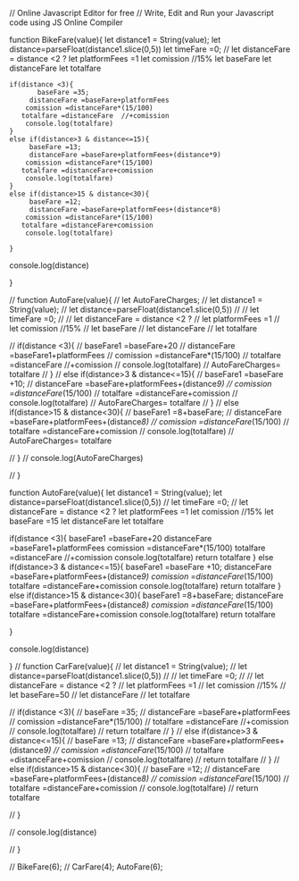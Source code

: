 // Online Javascript Editor for free
// Write, Edit and Run your Javascript code using JS Online Compiler

function BikeFare(value){
    let distance1 = String(value);
    let distance=parseFloat(distance1.slice(0,5))
    let timeFare =0;
    // let distanceFare = distance <2 ? 
    let platformFees =1
    let comission      //15%
    let baseFare
     let distanceFare
      let totalfare
      
    if(distance <3){
           baseFare =35;
         distanceFare =baseFare+platformFees
        comission =distanceFare*(15/100)
       totalfare =distanceFare  //+comission
        console.log(totalfare)
    }
    else if(distance>3 & distance<=15){
         baseFare =13;
         distanceFare =baseFare+platformFees+(distance*9)
        comission =distanceFare*(15/100)
       totalfare =distanceFare+comission
        console.log(totalfare)
    }
    else if(distance>15 & distance<30){
         baseFare =12;
         distanceFare =baseFare+platformFees+(distance*8)
        comission =distanceFare*(15/100)
       totalfare =distanceFare+comission
        console.log(totalfare)
        
    }
    
  console.log(distance)
    
}

// function AutoFare(value){
//   let AutoFareCharges;
//       let distance1 = String(value);
//       let distance=parseFloat(distance1.slice(0,5))
//       // let timeFare =0;
//       // let distanceFare = distance <2 ?
//       let platformFees =1
//       let comission      //15%
//       let baseFare
//       let distanceFare
//         let totalfare
    
//   if(distance <3){
//         baseFare1 =baseFare+20
//       distanceFare =baseFare1+platformFees
//       comission =distanceFare*(15/100)
//      totalfare =distanceFare  //+comission
//       console.log(totalfare)
//      AutoFareCharges= totalfare
//   }
//   else if(distance>3 & distance<=15){
//       baseFare1 =baseFare +10;
//       distanceFare =baseFare+platformFees+(distance*9)
//       comission =distanceFare*(15/100)
//      totalfare =distanceFare+comission
//       console.log(totalfare)
//       AutoFareCharges= totalfare
//   }
//   else if(distance>15 & distance<30){
//       baseFare1 =8+baseFare;
//       distanceFare =baseFare+platformFees+(distance*8)
//       comission =distanceFare*(15/100)
//      totalfare =distanceFare+comission
//       console.log(totalfare)
//       AutoFareCharges= totalfare
      
//   }
//   console.log(AutoFareCharges)
  

  
// }

function AutoFare(value){
  let distance1 = String(value);
  let distance=parseFloat(distance1.slice(0,5))
  // let timeFare =0;
  // let distanceFare = distance <2 ? 
  let platformFees =1
  let comission      //15%
  let baseFare =15
  let distanceFare
    let totalfare
    
  if(distance <3){
        baseFare1 =baseFare+20
      distanceFare =baseFare1+platformFees
      comission =distanceFare*(15/100)
     totalfare =distanceFare  //+comission
      console.log(totalfare)
      return totalfare
  }
  else if(distance>3 & distance<=15){
      baseFare1 =baseFare +10;
      distanceFare =baseFare+platformFees+(distance*9)
      comission =distanceFare*(15/100)
     totalfare =distanceFare+comission
      console.log(totalfare)
      return totalfare
  }
  else if(distance>15 & distance<30){
      baseFare1 =8+baseFare;
      distanceFare =baseFare+platformFees+(distance*8)
      comission =distanceFare*(15/100)
     totalfare =distanceFare+comission
      console.log(totalfare)
      return totalfare
      
  }
  
console.log(distance)
  
}
//   function CarFare(value){
//     let distance1 = String(value);
//     let distance=parseFloat(distance1.slice(0,5))
//     // let timeFare =0;
//     // let distanceFare = distance <2 ? 
//     let platformFees =1
//     let comission      //15%
//     let baseFare=50
//      let distanceFare
//       let totalfare
      
      
//     if(distance <3){
//           baseFare =35;
//          distanceFare =baseFare+platformFees
//         comission =distanceFare*(15/100)
//       totalfare =distanceFare  //+comission
//         console.log(totalfare)
//         return totalfare
//     }
//     else if(distance>3 & distance<=15){
//          baseFare =13;
//          distanceFare =baseFare+platformFees+(distance*9)
//         comission =distanceFare*(15/100)
//       totalfare =distanceFare+comission
//         console.log(totalfare)
//         return totalfare
//     }
//     else if(distance>15 & distance<30){
//          baseFare =12;
//          distanceFare =baseFare+platformFees+(distance*8)
//         comission =distanceFare*(15/100)
//       totalfare =distanceFare+comission
//         console.log(totalfare)
//         return totalfare
        
//     }
    
//   console.log(distance)
    
// }

// BikeFare(6);
// CarFare(4);
AutoFare(6);